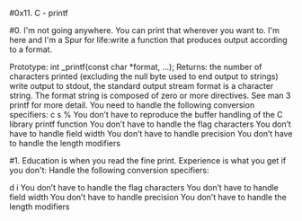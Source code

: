 #0x11. C - printf


#0. I'm not going anywhere. You can print that wherever you want to. I'm here and I'm a Spur for life:write a function that produces output according to a format.

Prototype: int _printf(const char *format, ...);
Returns: the number of characters printed (excluding the null byte used to end output to strings)
write output to stdout, the standard output stream
format is a character string. The format string is composed of zero or more directives. See man 3 printf for more detail. You need to handle the following conversion specifiers:
c
s
%
You don’t have to reproduce the buffer handling of the C library printf function
You don’t have to handle the flag characters
You don’t have to handle field width
You don’t have to handle precision
You don’t have to handle the length modifiers


#1. Education is when you read the fine print. Experience is what you get if you don't: Handle the following conversion specifiers:

d
i
You don’t have to handle the flag characters
You don’t have to handle field width
You don’t have to handle precision
You don’t have to handle the length modifiers



